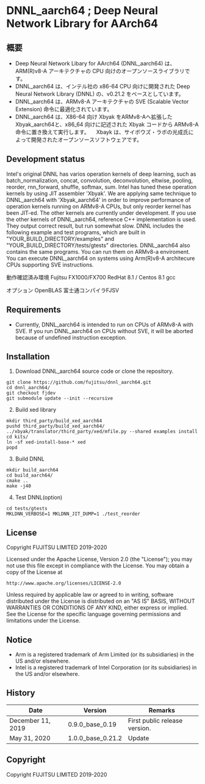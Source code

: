 # DNNL_aarch64 ; Deep Neural Network Library for AArch64

## 概要

- Deep Neural Network Libary for AArch64 (DNNL_aarch64) は、ARM(R)v8-A アーキテクチャの CPU 向けのオープンソースライブラリです。
- DNNL_aarch64 は、インテル社の x86-64 CPU 向けに開発された Deep Neural Network Library (DNNL) の、v0.21.2 をベースとしています。
- DNNL_aarch64 は、ARMv8-A アーキテクチャの SVE (Scalable Vector Extension) 命令に最適化されています。
- DNNL_aarch64 は、X86-64 向け Xbyak をARMv8-Aへ拡張した Xbyak_aarch64と、x86_64 向けに記述された Xbyak コードから ARMv8-A 命令に置き換えて実行します。
　Xbayk は、サイボウズ・ラボの光成氏によって開発されたオープンソースソフトウェアです。


## Development status

Intel's original DNNL has varios operation kernels of deep learning, such as 
batch_normalization, concat, convolution, deconvolution, eltwise, pooling, reorder, 
rnn_forward, shuffle, softmax, sum.
Intel has tuned these operation kernels by using JIT assembler 'Xbyak'.
We are applying same technique to DNNL_aarch64 with 'Xbyak_aarch64' in order to improve 
performance of operation kernels running on ARMv8-A CPUs,
but only reorder kernel has been JIT-ed. The other kernels are currently under development.
If you use the other kernels of DNNL_aarch64, reference C++ implementation is used. They 
output correct result, but run somewhat slow.
DNNL includes the following example and test programs, which are built in 
"YOUR_BUILD_DIRECTORY/examples" and "YOUR_BUILD_DIRECTORY/tests/gtests" directories.
DNNL_aarch64 also contains the same programs. You can run them on ARMv8-a enviroment.
You can execute DNNL_aarch64 on systems using Arm(R)v8-A architecure CPUs supporting SVE 
instructions.


動作確認済み環境
 Fujitsu FX1000/FX700
 RedHat 8.1 / Centos 8.1
 gcc
 
オプション
 OpenBLAS
 富士通コンパイラFJSV


## Requirements

- Currently, DNNL_aarch64 is intended to run on CPUs of ARMv8-A with SVE. If you run 
DNNL_aarch64 on CPUs without SVE, it will be aborted because of undefined instruction 
exception. 


## Installation

1. Download DNNL_aarch64 source code or clone the repository.

```
git clone https://github.com/fujitsu/dnnl_aarch64.git
cd dnnl_aarch64/
git checkout fjdev
git submodule update --init --recursive
```

2. Build xed library
```
mkdir third_party/build_xed_aarch64
pushd third_party/build_xed_aarch64/
../xbyak/translator/third_party/xed/mfile.py --shared examples install
cd kits/
ln -sf xed-install-base-* xed
popd
```

3. Build DNNL
```
mkdir build_aarch64
cd build_aarch64/
cmake ..
make -j40
```

4. Test DNNL(option)
```
cd tests/gtests
MKLDNN_VERBOSE=1 MKLDNN_JIT_DUMP=1 ./test_reorder
```

## License

Copyright FUJITSU LIMITED 2019-2020

Licensed under the Apache License, Version 2.0 (the "License");
you may not use this file except in compliance with the License.
You may obtain a copy of the License at

    http://www.apache.org/licenses/LICENSE-2.0

Unless required by applicable law or agreed to in writing, software
distributed under the License is distributed on an "AS IS" BASIS,
WITHOUT WARRANTIES OR CONDITIONS OF ANY KIND, either express or implied.
See the License for the specific language governing permissions and
limitations under the License.

## Notice

* Arm is a registered trademark of Arm Limited (or its subsidiaries) in the US and/or elsewhere.
* Intel is a registered trademark of Intel Corporation (or its subsidiaries) in the US and/or elsewhere.

## History

|Date|Version|Remarks|
|----|----|----|
|December 11, 2019|0.9.0_base_0.19|First public release version.|
|May 31, 2020|1.0.0_base_0.21.2|Update|


## Copyright

Copyright FUJITSU LIMITED 2019-2020
